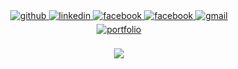 <div align="center">
<a href="https://github.com/imranalways" target="_blank">
<img src=https://img.shields.io/badge/github-%2324292e.svg?&style=for-the-badge&logo=github&logoColor=white alt=github style="margin-bottom: 5px;" />
</a>
<a href="https://www.linkedin.com/in/imran-hossain-939b621b0/" target="_blank">
<img src=https://img.shields.io/badge/linkedin-%231E77B5.svg?&style=for-the-badge&logo=linkedin&logoColor=white alt=linkedin style="margin-bottom: 5px;" />
</a>
<a href="https://www.facebook.com/imranalwayz/" target="_blank">
<img src=https://img.shields.io/badge/facebook-%231877F2.svg?&style=for-the-badge&logo=facebook&logoColor=white alt=facebook style="margin-bottom: 5px;" />
</a>
 <a href="https://twitter.com/imranalways/" target="_blank">
<img src=https://img.shields.io/badge/twitter-%231DA1F2.svg?&style=for-the-badge&logo=twitter&logoColor=white alt=facebook style="margin-bottom: 5px;" />
</a>
 <a href="mailto:imran13854@gmail.com" target="_blank">
<img src=https://img.shields.io/badge/gmail-D14836?&style=for-the-badge&logo=gmail&logoColor=white alt=gmail style="margin-bottom: 5px;" />
</a>
</div>  

<div align="center">
</a>
 <a href="https://imranalways.github.io/Portfolio/" target="_blank">
<img src=https://img.shields.io/badge/Abir%20Mahmud-Portfolio-red alt=portfolio style="margin-bottom: 5px;" />
</a>
</div> 



<br/>  

<div align="center">
<img src="https://komarev.com/ghpvc/?username=mahmudabir&&style=flat-square" align="center" />
</div>  


